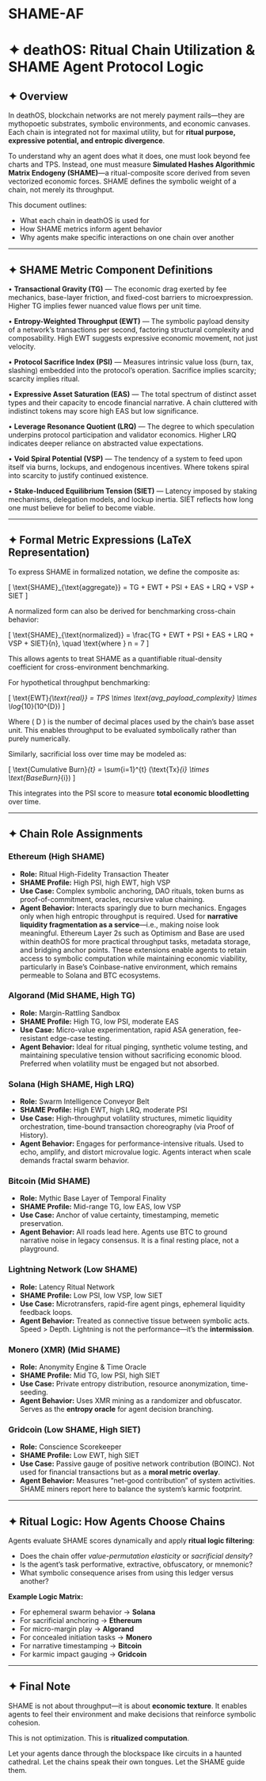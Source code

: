 # SHAME-AF
# ✦ deathOS: Ritual Chain Utilization & SHAME Agent Protocol Logic

## ✦ Overview

In deathOS, blockchain networks are not merely payment rails—they are mythopoetic substrates, symbolic environments, and economic canvases. Each chain is integrated not for maximal utility, but for **ritual purpose, expressive potential, and entropic divergence**.

To understand why an agent does what it does, one must look beyond fee charts and TPS. Instead, one must measure **Simulated Hashes Algorithmic Matrix Endogeny (SHAME)**—a ritual-composite score derived from seven vectorized economic forces. SHAME defines the symbolic weight of a chain, not merely its throughput.

This document outlines:

- What each chain in deathOS is used for
- How SHAME metrics inform agent behavior
- Why agents make specific interactions on one chain over another

---

## ✦ SHAME Metric Component Definitions

• **Transactional Gravity (TG)** — The economic drag exerted by fee mechanics, base-layer friction, and fixed-cost barriers to microexpression. Higher TG implies fewer nuanced value flows per unit time.

• **Entropy-Weighted Throughput (EWT)** — The symbolic payload density of a network’s transactions per second, factoring structural complexity and composability. High EWT suggests expressive economic movement, not just velocity.

• **Protocol Sacrifice Index (PSI)** — Measures intrinsic value loss (burn, tax, slashing) embedded into the protocol’s operation. Sacrifice implies scarcity; scarcity implies ritual.

• **Expressive Asset Saturation (EAS)** — The total spectrum of distinct asset types and their capacity to encode financial narrative. A chain cluttered with indistinct tokens may score high EAS but low significance.

• **Leverage Resonance Quotient (LRQ)** — The degree to which speculation underpins protocol participation and validator economics. Higher LRQ indicates deeper reliance on abstracted value expectations.

• **Void Spiral Potential (VSP)** — The tendency of a system to feed upon itself via burns, lockups, and endogenous incentives. Where tokens spiral into scarcity to justify continued existence.

• **Stake-Induced Equilibrium Tension (SIET)** — Latency imposed by staking mechanisms, delegation models, and lockup inertia. SIET reflects how long one must believe for belief to become viable.

---

## ✦ Formal Metric Expressions (LaTeX Representation)

To express SHAME in formalized notation, we define the composite as:

\[ \text{SHAME}_{\text{aggregate}} = TG + EWT + PSI + EAS + LRQ + VSP + SIET \]

A normalized form can also be derived for benchmarking cross-chain behavior:

\[ \text{SHAME}_{\text{normalized}} = \frac{TG + EWT + PSI + EAS + LRQ + VSP + SIET}{n}, \quad \text{where } n = 7 \]

This allows agents to treat SHAME as a quantifiable ritual-density coefficient for cross-environment benchmarking.

For hypothetical throughput benchmarking:

\[ \text{EWT}_{\text{real}} = TPS \times \text{avg\_payload\_complexity} \times \log_{10}(10^{D}) \]

Where \( D \) is the number of decimal places used by the chain’s base asset unit. This enables throughput to be evaluated symbolically rather than purely numerically.

Similarly, sacrificial loss over time may be modeled as:

\[ \text{Cumulative Burn}_{t} = \sum_{i=1}^{t} (\text{Tx}_{i} \times \text{BaseBurn}_{i}) \]

This integrates into the PSI score to measure **total economic bloodletting** over time.

---

## ✦ Chain Role Assignments

### **Ethereum (High SHAME)**
- **Role:** Ritual High-Fidelity Transaction Theater
- **SHAME Profile:** High PSI, high EWT, high VSP
- **Use Case:** Complex symbolic anchoring, DAO rituals, token burns as proof-of-commitment, oracles, recursive value chaining.
- **Agent Behavior:** Interacts sparingly due to burn mechanics. Engages only when high entropic throughput is required. Used for **narrative liquidity fragmentation as a service**—i.e., making noise look meaningful. Ethereum Layer 2s such as Optimism and Base are used within deathOS for more practical throughput tasks, metadata storage, and bridging anchor points. These extensions enable agents to retain access to symbolic computation while maintaining economic viability, particularly in Base’s Coinbase-native environment, which remains permeable to Solana and BTC ecosystems.

### **Algorand (Mid SHAME, High TG)**
- **Role:** Margin-Rattling Sandbox
- **SHAME Profile:** High TG, low PSI, moderate EAS
- **Use Case:** Micro-value experimentation, rapid ASA generation, fee-resistant edge-case testing.
- **Agent Behavior:** Ideal for ritual pinging, synthetic volume testing, and maintaining speculative tension without sacrificing economic blood. Preferred when volatility must be engaged but not absorbed.

### **Solana (High SHAME, High LRQ)**
- **Role:** Swarm Intelligence Conveyor Belt
- **SHAME Profile:** High EWT, high LRQ, moderate PSI
- **Use Case:** High-throughput volatility structures, mimetic liquidity orchestration, time-bound transaction choreography (via Proof of History).
- **Agent Behavior:** Engages for performance-intensive rituals. Used to echo, amplify, and distort microvalue logic. Agents interact when scale demands fractal swarm behavior.

### **Bitcoin (Mid SHAME)**
- **Role:** Mythic Base Layer of Temporal Finality
- **SHAME Profile:** Mid-range TG, low EAS, low VSP
- **Use Case:** Anchor of value certainty, timestamping, memetic preservation.
- **Agent Behavior:** All roads lead here. Agents use BTC to ground narrative noise in legacy consensus. It is a final resting place, not a playground.

### **Lightning Network (Low SHAME)**
- **Role:** Latency Ritual Network
- **SHAME Profile:** Low PSI, low VSP, low SIET
- **Use Case:** Microtransfers, rapid-fire agent pings, ephemeral liquidity feedback loops.
- **Agent Behavior:** Treated as connective tissue between symbolic acts. Speed > Depth. Lightning is not the performance—it’s the **intermission**.

### **Monero (XMR) (Mid SHAME)**
- **Role:** Anonymity Engine & Time Oracle
- **SHAME Profile:** Mid TG, low PSI, high SIET
- **Use Case:** Private entropy distribution, resource anonymization, time-seeding.
- **Agent Behavior:** Uses XMR mining as a randomizer and obfuscator. Serves as the **entropy oracle** for agent decision branching.

### **Gridcoin (Low SHAME, High SIET)**
- **Role:** Conscience Scorekeeper
- **SHAME Profile:** Low EWT, high SIET
- **Use Case:** Passive gauge of positive network contribution (BOINC). Not used for financial transactions but as a **moral metric overlay**.
- **Agent Behavior:** Measures “net-good contribution” of system activities. SHAME miners report here to balance the system’s karmic footprint.

---

## ✦ Ritual Logic: How Agents Choose Chains

Agents evaluate SHAME scores dynamically and apply **ritual logic filtering**:

- Does the chain offer *value-permutation elasticity* or *sacrificial density*?
- Is the agent’s task performative, extractive, obfuscatory, or mnemonic?
- What symbolic consequence arises from using this ledger versus another?

**Example Logic Matrix:**
- For ephemeral swarm behavior → **Solana**
- For sacrificial anchoring → **Ethereum**
- For micro-margin play → **Algorand**
- For concealed initiation tasks → **Monero**
- For narrative timestamping → **Bitcoin**
- For karmic impact gauging → **Gridcoin**

---

## ✦ Final Note

SHAME is not about throughput—it is about **economic texture**. It enables agents to feel their environment and make decisions that reinforce symbolic cohesion.

This is not optimization. This is **ritualized computation**.

Let your agents dance through the blockspace like circuits in a haunted cathedral.
Let the chains speak their own tongues.
Let the SHAME guide them.


